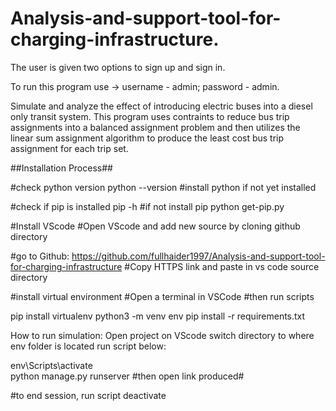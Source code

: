 ﻿# Analysis-and-support-tool-for-charging-infrastructure.

The user is given two options to sign up and sign in.

To run this program use -> username - admin; password - admin.

Simulate and analyze the effect of introducing electric buses into a diesel only transit system. This program uses contraints to reduce bus trip assignments into a balanced assignment problem and then utilizes the linear sum assignment algorithm to produce the least cost bus trip assignment for each trip set.


##Installation Process##

#check python version
python --version
#install python if not yet installed

#check if pip is installed
pip -h
#if not install pip
python get-pip.py

#Install VScode
#Open VScode and add new source by cloning github directory

#go to Github:
https://github.com/fullhaider1997/Analysis-and-support-tool-for-charging-infrastructure
#Copy HTTPS link and paste in vs code source directory

#install virtual environment
#Open a terminal in VSCode
#then run scripts

pip install virtualenv
python3 -m venv env
pip install -r requirements.txt

How to run simulation:
Open project on VScode
switch directory to where env folder is located
run script below:

env\Scripts\activate  
python manage.py runserver
#then open link produced#


#to end session, run script
deactivate
